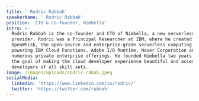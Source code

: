 ```yaml
---
title: ' Rodric Rabbah'
speakerName: ' Rodric Rabbah'
position: 'CTO & Co-founder, Nimbella'
intro: >-
  Rodric Rabbah is the co-founder and CTO of Nimbella, a new serverless cloud
  provider. Rodric was a Principal Researcher at IBM, where he created Apache
  OpenWhisk, the open-source and enterprise-grade serverless computing platform
  powering IBM Cloud Functions, Adobe I/O Runtime, Naver Corporation and
  numerous private enterprise offerings. He founded Nimbella two years ago with
  the goal of making the cloud developer experience beautiful and accessible to
  developers of all skill sets.
image: /images/uploads/rodric-rabah.jpeg
socialMedia:
  linkedin: 'https://www.linkedin.com/in/rodric/'
  twitter: 'https://twitter.com/rabbah'
---
```


